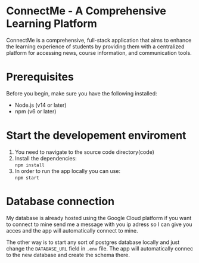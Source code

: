# ConnectMe - A Comprehensive Learning Platform

ConnectMe is a comprehensive, full-stack application that aims to enhance the learning experience of students by providing them with a centralized platform for accessing news, course information, and communication tools.

# Prerequisites

Before you begin, make sure you have the following installed:

 - Node.js (v14 or later)
 - npm (v6 or later)

# Start the developement enviroment

1. You need to navigate to the source code directory(code)
2. Install the dependencies: <br>
`npm install`
3. In order to run the app locally you can use: <br>
`npm start`



# Database connection

My database is already hosted using the Google Cloud platform if you want to connect to mine send me a message with you ip adress so I can give you acces and the app will automatically connect to mine.

The other way is to start any sort of postgres database locally and just change the `DATABASE_URL` field in `.env` file.  The app will automatically connec to the new database and create the schema there.